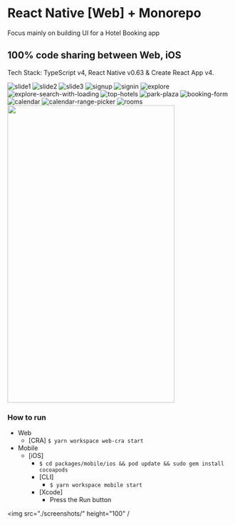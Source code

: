 # React Native [Web] + Monorepo
Focus mainly on building UI for a Hotel Booking app

## 100% code sharing between Web, iOS

Tech Stack: TypeScript v4, React Native v0.63 & Create React App v4.

![slide1](./screenshots/slide1.png)
![slide2](./screenshots/slide2.png)
![slide3](./screenshots/slide3.png)
![signup](./screenshots/signup.png)
![signin](./screenshots/signin.png)
![explore](./screenshots/explore.png)
![explore-search-with-loading](./screenshots/explore-search-with-loading.png)
![top-hotels](./screenshots/top-hotels.png)
![park-plaza](./screenshots/park-plaza.png)
![booking-form](./screenshots/booking-form.png)
![calendar](./screenshots/calendar.png)
![calendar-range-picker](./screenshots/calendar-range-picker.png)
![rooms](./screenshots/rooms.png)
<img src="./screenshots/slide1.png" width="375" height="667" />


### How to run

- Web
  - [CRA] `$ yarn workspace web-cra start`
- Mobile
  - [iOS]
    - `$ cd packages/mobile/ios && pod update && sudo gem install cocoapods`
    - [CLI]
      - `$ yarn workspace mobile start`
    - [Xcode]
      - Press the Run button

<img src="./screenshots/" height="100" /
